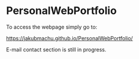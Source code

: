# PersonalWebPortfolio

To access the webpage simply go to: 

https://jakubmachu.github.io/PersonalWebPortfolio/

E-mail contact section is still in progress.
